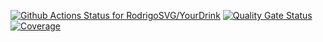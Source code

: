 [![Github Actions Status for RodrigoSVG/YourDrink](https://github.com/RodrigoSVG/YourDrink/workflows/Integracao_Continua)](https://github.com/RodrigoSVG/YourDrink/actions)
[![Quality Gate Status](https://sonarcloud.io/api/project_badges/measure?project=RodrigoSVG_YourDrink&metric=alert_status)](https://sonarcloud.io/summary/new_code?id=RodrigoSVG_YourDrink)
[![Coverage](https://sonarcloud.io/api/project_badges/measure?project=RodrigoSVG_YourDrink&metric=coverage)](https://sonarcloud.io/component_measures?id=RodrigoSVG_YourDrink&metric=coverage)
